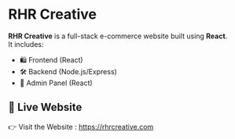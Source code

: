 # RHR Creative

**RHR Creative** is a full-stack e-commerce website built using **React**.  
It includes:
- 🛍️ Frontend (React)
- 🛠️ Backend (Node.js/Express)
- 🔐 Admin Panel (React)

## 🔗 Live Website

👉 Visit the Website : https://rhrcreative.com
